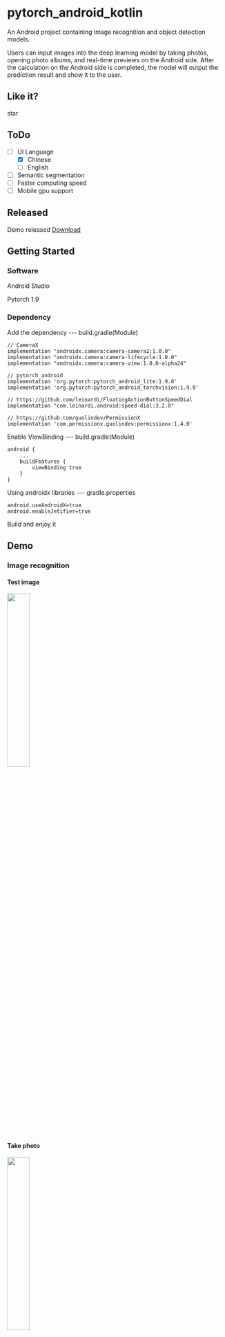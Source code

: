# pytorch_android_kotlin

An Android project containing image recognition and object detection models.

Users can input images into the deep learning model by taking photos, opening photo albums, and real-time previews on the Android side. After the calculation on the Android side is completed, the model will output the prediction result and show it to the user.

## Like it?
star

## ToDo
- [ ] UI Language
    - [x] Chinese
    - [ ] English
- [ ] Semantic segmentation
- [ ] Faster computing speed
- [ ] Mobile gpu support

## Released
Demo released [Download](https://github.com/imzyp/pytorch_android_kotlin/releases/tag/V1.0)

## Getting Started

### Software

Android Studio

Pytorch 1.9

### Dependency
Add the dependency --- build.gradle(Module)
```
// CameraX
implementation "androidx.camera:camera-camera2:1.0.0"
implementation "androidx.camera:camera-lifecycle:1.0.0"
implementation "androidx.camera:camera-view:1.0.0-alpha24"

// pytorch_android
implementation 'org.pytorch:pytorch_android_lite:1.9.0'
implementation 'org.pytorch:pytorch_android_torchvision:1.9.0'

// https://github.com/leinardi/FloatingActionButtonSpeedDial
implementation "com.leinardi.android:speed-dial:3.2.0"

// https://github.com/guolindev/PermissionX
implementation 'com.permissionx.guolindev:permissionx:1.4.0'
```

Enable ViewBinding --- build.gradle(Module)
```
android {
    ...
    buildFeatures {
        viewBinding true
    }
}
```

Using androidx libraries --- gradle.properties
```
android.useAndroidX=true
android.enableJetifier=true
```

Build and enjoy it


## Demo
### Image recognition
#### Test image
<img src="gif/ImageRecognition_testImage.gif" width="32%" />

#### Take photo
<img src="gif/ImageRecognition_takePhoto.gif" width="32%" />

#### From album
<img src="gif/ImageRecognition_fromAlbum.gif" width="32%" />

#### Real time
<img src="gif/ImageRecognition_realTime.gif" width="32%" />

### Object detection
#### Test image
<img src="gif/objectDetection_testImage.gif" width="32%" />

#### Take photo
<img src="gif/objectDetection_takePhoto.gif" width="32%" />

#### From album
<img src="gif/objectDetection_fromAlbum.gif" width="32%" />

#### Real time（Frame rate is low, improving）
<img src="gif/objectDetection_realTime.gif" width="32%" />


## License

This project is licensed under the Apache-2.0 License

## Reference project
Part of the code comes from the Pytorch  [android-demo-app](https://github.com/pytorch/android-demo-app)
